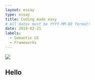 ```yaml
---
layout: essay
type: essay
title: Coding made easy
# All dates must be YYYY-MM-DD format!
date: 2019-02-21
labels:
  - Semantic UI
  - Frameworks
---
```


<img class="ui medium right floated rounded image" src="bradenbetz.github.io/images/semanticsui.jpg"> 

## Hello
